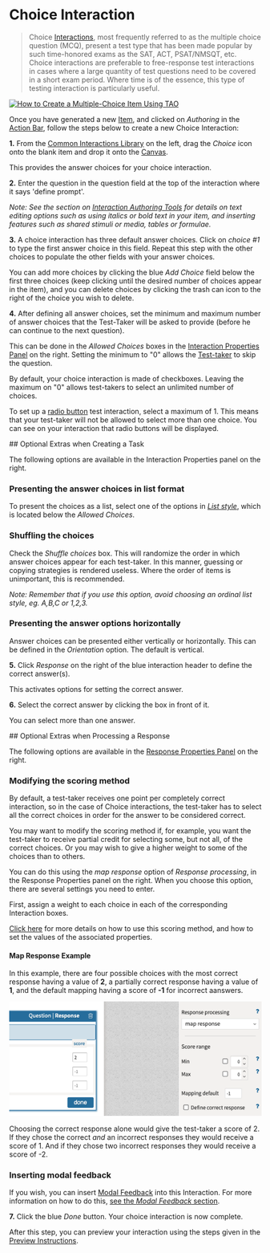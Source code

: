 <!--
created_at: 2016-12-15
authors:         
    - "Catherine Pease"
--> 

# Choice Interaction

>Choice [Interactions](../appendix/glossary.md#interaction), most frequently referred to as the multiple choice question (MCQ), present a test type that has been made popular by such time-honored exams as the SAT, ACT, PSAT/NMSQT, etc. Choice interactions are preferable to free-response test interactions in cases where a large quantity of test questions need to be covered in a short exam period. Where time is of the essence, this type of testing interaction is particularly useful.

[![How to Create a Multiple-Choice Item Using TAO](https://img.youtube.com/vi/8upgdOSTKK0/hqdefault.jpg)](https://youtube.com/watch?v=8upgdOSTKK0&rel=0 "How to Create a Multiple-Choice Item Using TAO")


Once you have generated a new [Item](../appendix/glossary.md#item), and clicked on *Authoring* in the [Action Bar](../appendix/glossary.md#action-bar), follow the steps below to create a new Choice Interaction: 
  
**1.** From the [Common Interactions Library](../appendix/glossary.md#common-interactions-library) on the left, drag the *Choice* icon onto the blank item and drop it onto the [Canvas](../appendix/glossary.md#canvas).

This provides the answer choices for your choice interaction.

**2.** Enter the question in the question field at the top of the interaction where it says 'define prompt'. 

*Note: See the section on [Interaction Authoring Tools](../interactions/interaction-authoring-tools.md) for details on text editing options such as using italics or bold text in your item, and inserting features such as shared stimuli or media, tables or formulae.*

**3.** A choice interaction has three default answer choices. Click on *choice #1* to type the first answer choice in this field. Repeat this step with the other choices to populate the other fields with your answer choices.

You can add more choices by clicking the blue *Add Choice* field below the first three choices (keep clicking until the desired number of choices appear in the item), and you can delete choices by clicking the trash can icon to the right of the choice you wish to delete.

**4.** After defining all answer choices, set the minimum and maximum number of answer choices that the Test-Taker will be asked to provide (before he can continue to the next question). 

This can be done in the *Allowed Choices* boxes in the [Interaction Properties Panel](../appendix/glossary.md#interaction-properties-panel) on the right. Setting the minimum to "0" allows the [Test-taker](../appendix/glossary.md#test-taker) to skip the question.

By default, your choice interaction is made of checkboxes. Leaving the maximum on "0" allows test-takers to select an unlimited number of choices.

To set up a [radio button](../appendix/glossary.md#radio-button) test interaction, select a maximum of 1. This means that your test-taker will not be allowed to select more than one choice. You can see on your interaction that radio buttons will be displayed.

<aside class="optional-extras">
## Optional Extras when Creating a Task

The following options are available in the Interaction Properties panel on the right.

### Presenting the answer choices in list format

To present the choices as a list, select one of the options in *[List style](../appendix/glossary.md#list-style)*, which is located below the *Allowed Choices*.

### Shuffling the choices 

Check the *Shuffle choices* box. This will randomize the order in which answer choices appear for each test-taker. In this manner, guessing or copying strategies is rendered useless. Where the order of items is unimportant, this is recommended. 

*Note: Remember that if you use this option, avoid choosing an ordinal list style, eg. A,B,C or 1,2,3.*

### Presenting the answer options horizontally

Answer choices can be presented either vertically or horizontally. This can be defined in the *Orientation* option. The default is vertical.
</aside>

**5.** Click *Response* on the right of the blue interaction header to define the correct answer(s).

This activates options for setting the correct answer.

**6.** Select the correct answer by clicking the box in front of it.

You can select more than one answer.

<aside class="optional-extras">
## Optional Extras when Processing a Response

The following options are available in the [Response Properties Panel](../appendix/glossary.md#response-properties-panel) on the right.

### Modifying the scoring method

By default, a test-taker receives one point per completely correct interaction, so in the case of Choice interactions, the test-taker has to select all the correct choices in order for the answer to be considered correct.

You may want to modify the scoring method if, for example, you want the test-taker to receive partial credit for selecting some, but not all, of the correct choices. Or you may wish to give a higher weight to some of the choices than to others. 

You can do this using the *map response* option of *Response processing*, in the Response Properties panel on the right. When you choose this option, there are several settings you need to enter. 

First, assign a weight to each choice in each of the corresponding Interaction boxes. 

[Click here](../items/item-scoring-rules.md#item-scoring-rules) for more details on how to use this scoring method, and how to set the values of the associated properties.

#### Map Response Example

In this example, there are four possible choices with the most correct response having a value of **2**, a partially correct response having a value of **1**, and  the default mapping having a score of **-1** for incorrect aanswers. 

![](../resources/backend/interactions/mapresponseclose.png)

Choosing the correct response alone would give the test-taker a score of 2. If they chose the correct _and_ an incorrect responses they would receive a score of 1. And if they chose two incorrect responses they would receive a score of -2.

### Inserting modal feedback

If you wish, you can insert [Modal Feedback](../appendix/glossary.md#modal-feedback) into this Interaction. For more information on how to do this, [see the *Modal Feedback* section](../items/modal-feedback.md).
</aside>


**7.** Click the blue *Done* button. Your choice interaction is now complete.

After this step, you can preview your interaction using the steps given in the [Preview Instructions](../items/preview.md).